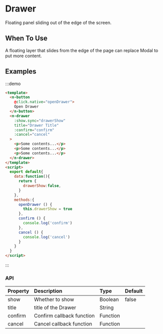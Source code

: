 # Drawer

Floating panel sliding out of the edge of the screen.

## When To Use

A floating layer that slides from the edge of the page can replace Modal to put more content.

## Examples
:::demo
```html
<template>
  <n-button 
    @click.native="openDrawer">
    Open Drawer
  </n-button>
  <n-drawer
    :show.sync="drawerShow"
    title="Drawer Title"
    :confirm="confirm"
    :cancel="cancel"
  >
    <p>Some contents...</p>
    <p>Some contents...</p>
    <p>Some contents...</p>
  </n-drawer>
</template>
<script>
  export default{
    data:function(){
      return {
        drawerShow:false,
      }
    },
    methods:{
      openDrawer () {
        this.drawerShow = true
      },
      confirm () {
        console.log('confirm')
      },
      cancel () {
        console.log('cancel')
      }
    }
  }
</script>

```
:::

### API

| Property | Description | Type | Default |
| :--- | :--- | :--- | :--- |
| show | Whether to show | Boolean | false |
| title | title of the Drawer| String |  |
| confirm    | Confirm callback function | Function     |  |
| cancel    | Cancel callback function | Function     |  |